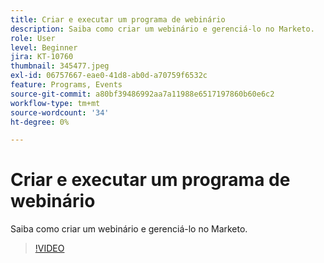```yaml
---
title: Criar e executar um programa de webinário
description: Saiba como criar um webinário e gerenciá-lo no Marketo.
role: User
level: Beginner
jira: KT-10760
thumbnail: 345477.jpeg
exl-id: 06757667-eae0-41d8-ab0d-a70759f6532c
feature: Programs, Events
source-git-commit: a80bf39486992aa7a11988e6517197860b60e6c2
workflow-type: tm+mt
source-wordcount: '34'
ht-degree: 0%

---
```


# Criar e executar um programa de webinário

Saiba como criar um webinário e gerenciá-lo no Marketo.

>[!VIDEO](https://video.tv.adobe.com/v/345477/?quality=12&learn=on)
